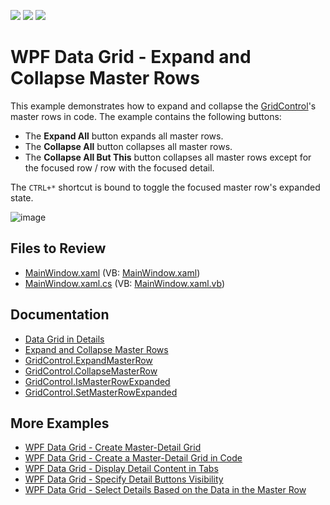 <!-- default badges list -->
![](https://img.shields.io/endpoint?url=https://codecentral.devexpress.com/api/v1/VersionRange/128647685/22.2.2%2B)
[![](https://img.shields.io/badge/Open_in_DevExpress_Support_Center-FF7200?style=flat-square&logo=DevExpress&logoColor=white)](https://supportcenter.devexpress.com/ticket/details/E4044)
[![](https://img.shields.io/badge/📖_How_to_use_DevExpress_Examples-e9f6fc?style=flat-square)](https://docs.devexpress.com/GeneralInformation/403183)
<!-- default badges end -->

# WPF Data Grid - Expand and Collapse Master Rows

This example demonstrates how to expand and collapse the [GridControl](https://docs.devexpress.com/WPF/DevExpress.Xpf.Grid.GridControl)'s master rows in code. The example contains the following buttons:

* The **Expand All** button expands all master rows.
* The **Collapse All** button collapses all master rows.
* The **Collapse All But This** button collapses all master rows except for the focused row / row with the focused detail.

The `CTRL+*` shortcut is bound to toggle the focused master row's expanded state.

![image](https://user-images.githubusercontent.com/65009440/208685574-6faad993-d7e1-4064-b367-35c2ede2a12a.png)

## Files to Review

* [MainWindow.xaml](./CS/WpfApplication21/MainWindow.xaml) (VB: [MainWindow.xaml](./VB/WpfApplication21/MainWindow.xaml))
* [MainWindow.xaml.cs](./CS/WpfApplication21/MainWindow.xaml.cs) (VB: [MainWindow.xaml.vb](./VB/WpfApplication21/MainWindow.xaml.vb))

## Documentation

* [Data Grid in Details](https://docs.devexpress.com/WPF/119851/controls-and-libraries/data-grid/master-detail/data-grid-in-details)
* [Expand and Collapse Master Rows](https://docs.devexpress.com/WPF/11836/controls-and-libraries/data-grid/master-detail/master-detail-member-table#expand-and-collapse-master-rows)
* [GridControl.ExpandMasterRow](https://docs.devexpress.com/WPF/DevExpress.Xpf.Grid.GridControl.ExpandMasterRow(System.Int32-DevExpress.Xpf.Grid.DetailDescriptorBase))
* [GridControl.CollapseMasterRow](https://docs.devexpress.com/WPF/DevExpress.Xpf.Grid.GridControl.CollapseMasterRow(System.Int32-DevExpress.Xpf.Grid.DetailDescriptorBase))
* [GridControl.IsMasterRowExpanded](https://docs.devexpress.com/WPF/DevExpress.Xpf.Grid.GridControl.IsMasterRowExpanded(System.Int32-DevExpress.Xpf.Grid.DetailDescriptorBase))
* [GridControl.SetMasterRowExpanded](https://docs.devexpress.com/WPF/DevExpress.Xpf.Grid.GridControl.SetMasterRowExpanded(System.Int32-System.Boolean-DevExpress.Xpf.Grid.DetailDescriptorBase))

## More Examples

* [WPF Data Grid - Create Master-Detail Grid](https://github.com/DevExpress-Examples/wpf-data-grid-create-master-detail-grid)
* [WPF Data Grid - Create a Master-Detail Grid in Code](https://github.com/DevExpress-Examples/wpf-data-grid-create-master-detail-grid-in-code)
* [WPF Data Grid - Display Detail Content in Tabs](https://github.com/DevExpress-Examples/wpf-data-grid-display-detail-content-in-tabs)
* [WPF Data Grid - Specify Detail Buttons Visibility](https://github.com/DevExpress-Examples/detail-buttons-visibility-e4050)
* [WPF Data Grid - Select Details Based on the Data in the Master Row](https://github.com/DevExpress-Examples/how-to-use-different-details-depending-on-data-in-gridcontrols-master-row-t590724)
